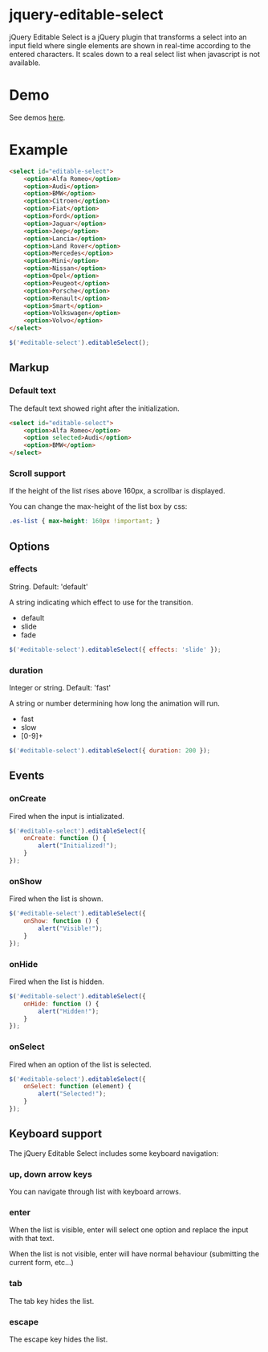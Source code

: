 # jquery-editable-select

jQuery Editable Select is a jQuery plugin that transforms a select into an input field where single elements are shown in real-time according to the entered characters.
It scales down to a real select list when javascript is not available.

# Demo

See demos [here](http://htmlpreview.github.com/?https://github.com/indrimuska/jquery-editable-select/blob/master/example/index.html).

# Example

```html
<select id="editable-select">
	<option>Alfa Romeo</option>
	<option>Audi</option>
	<option>BMW</option>
	<option>Citroen</option>
	<option>Fiat</option>
	<option>Ford</option>
	<option>Jaguar</option>
	<option>Jeep</option>
	<option>Lancia</option>
	<option>Land Rover</option>
	<option>Mercedes</option>
	<option>Mini</option>
	<option>Nissan</option>
	<option>Opel</option>
	<option>Peugeot</option>
	<option>Porsche</option>
	<option>Renault</option>
	<option>Smart</option>
	<option>Volkswagen</option>
	<option>Volvo</option>
</select>
```
```javascript
$('#editable-select').editableSelect();
```

## Markup

### Default text

The default text showed right after the initialization.

```html
<select id="editable-select">
	<option>Alfa Romeo</option>
	<option selected>Audi</option>
	<option>BMW</option>
</select>
```

### Scroll support

If the height of the list rises above 160px, a scrollbar is displayed.

You can change the max-height of the list box by css:

```css
.es-list { max-height: 160px !important; }
```

## Options

### effects

String.  Default: 'default'

A string indicating which effect to use for the transition.

* default
* slide
* fade

```javascript
$('#editable-select').editableSelect({ effects: 'slide' });
```

### duration

Integer or string.  Default: 'fast'

A string or number determining how long the animation will run.

* fast
* slow
* [0-9]+

```javascript
$('#editable-select').editableSelect({ duration: 200 });
```

## Events

### onCreate

Fired when the input is intializated.

```javascript
$('#editable-select').editableSelect({
	onCreate: function () {
		alert("Initialized!");
	}
});
```

### onShow

Fired when the list is shown.

```javascript
$('#editable-select').editableSelect({
	onShow: function () {
		alert("Visible!");
	}
});
```

### onHide

Fired when the list is hidden.

```javascript
$('#editable-select').editableSelect({
	onHide: function () {
		alert("Hidden!");
	}
});
```

### onSelect

Fired when an option of the list is selected.

```javascript
$('#editable-select').editableSelect({
	onSelect: function (element) {
		alert("Selected!");
	}
});
```

## Keyboard support

The jQuery Editable Select includes some keyboard navigation:

### up, down arrow keys

You can navigate through list with keyboard arrows.

### enter

When the list is visible, enter will select one option and replace the input with that text.

When the list is not visible, enter will have normal behaviour (submitting the current form, etc...)

### tab

The tab key hides the list.

### escape

The escape key hides the list.
